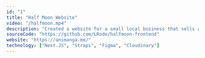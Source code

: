 ```yaml
---
id: "1"
title: "Half Moon Website"
video: "/halfmoon.mp4"
description: "Created a website for a small local business that sells anime merchandise. The website uses Strapi (headless CMS) to manage products and blog posts. I contributed to the design, header, footer, both blog pages, and home page, as well as configuration with Strapi. We hosted the backend on Ubuntu through Digital Ocean and the frontend with Vercel."
sourceCode: "https://github.com/LRode/halfmoon-frontend"
website: "https://animanga.me/"
technology: ["Next.JS", "Strapi", "Figma", "Cloudinary"]
---
```

